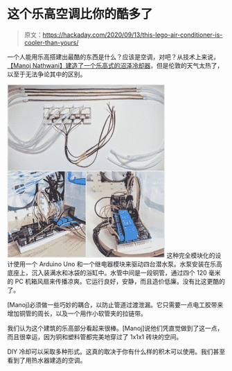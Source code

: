 # 这个乐高空调比你的酷多了

> 原文：<https://hackaday.com/2020/09/13/this-lego-air-conditioner-is-cooler-than-yours/>

一个人能用乐高搭建出最酷的东西是什么？应该是空调，对吧？从技术上来说，[【Manoj Nathwani】建造了一个乐高式的沼泽冷却器](https://manoj.ninja/articles/2020/08/20/building-an-air-conditioning-unit-out-of-lego)，但是伦敦的天气太热了，以至于无法争论其中的区别。

[![](img/672678cbbf632239b82524d56d3fe799.png)](https://hackaday.com/wp-content/uploads/2020/09/lego-ac-guts.jpg) 这种完全模块化的设计使用一个 Arduino Uno 和一个继电器模块来驱动四台潜水泵。水泵安装在乐高底座上，沉入装满水和冰袋的浴缸中。水管中间是一段铜管，通过四个 120 毫米的 PC 机箱风扇来传播凉爽。它运行良好，安静，而且造价低廉。没有比这更酷的了。

[Manoj]必须做一些巧妙的耦合，以防止管道过渡泄漏。它只需要一点电工胶带来增加铜管的周长，以及一个用作小软管夹的拉链带。

我们认为这个建筑的乐高部分看起来很棒。[Manoj]说他们凭直觉做到了这一点，而且很幸运，因为铜和塑料管都完美地穿过了 1x1x1 砖块的空间。

DIY 冷却可以采取多种形式。这真的取决于你有什么样的积木可以使用。我们甚至看到了用热水器建造的空调。